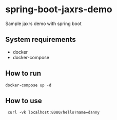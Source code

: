 # spring-boot-jaxrs-demo
Sample jaxrs demo with spring boot

## System requirements
- docker
- docker-compose

## How to run
```
docker-compose up -d
```

## How to use
```
 curl -vk localhost:8080/hello?name=danny
``` 
